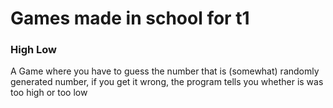 # Games made in school for t1

### High Low

A Game where you have to guess the number that is (somewhat) randomly generated number, if you get it wrong, the program tells you whether is was too high or too low
